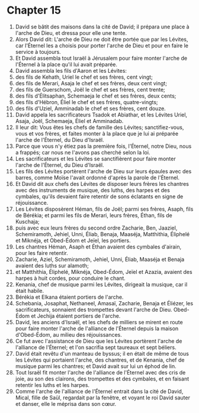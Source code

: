 # Chapter 15

1. David se bâtit des maisons dans la cité de David; il prépara une place à l'arche de Dieu, et dressa pour elle une tente.
2. Alors David dit: L'arche de Dieu ne doit être portée que par les Lévites, car l'Éternel les a choisis pour porter l'arche de Dieu et pour en faire le service à toujours.
3. Et David assembla tout Israël à Jérusalem pour faire monter l'arche de l'Éternel à la place qu'il lui avait préparée.
4. David assembla les fils d'Aaron et les Lévites:
5. des fils de Kehath, Uriel le chef et ses frères, cent vingt;
6. des fils de Merari, Asaja le chef et ses frères, deux cent vingt;
7. des fils de Guerschom, Joël le chef et ses frères, cent trente;
8. des fils d'Élitsaphan, Schemaeja le chef et ses frères, deux cents;
9. des fils d'Hébron, Éliel le chef et ses frères, quatre-vingts;
10. des fils d'Uziel, Amminadab le chef et ses frères, cent douze.
11. David appela les sacrificateurs Tsadok et Abiathar, et les Lévites Uriel, Asaja, Joël, Schemaeja, Éliel et Amminadab.
12. Il leur dit: Vous êtes les chefs de famille des Lévites; sanctifiez-vous, vous et vos frères, et faites monter à la place que je lui ai préparée l'arche de l'Éternel, du Dieu d'Israël.
13. Parce que vous n'y étiez pas la première fois, l'Éternel, notre Dieu, nous a frappés; car nous ne l'avons pas cherché selon la loi.
14. Les sacrificateurs et les Lévites se sanctifièrent pour faire monter l'arche de l'Éternel, du Dieu d'Israël.
15. Les fils des Lévites portèrent l'arche de Dieu sur leurs épaules avec des barres, comme Moïse l'avait ordonné d'après la parole de l'Éternel.
16. Et David dit aux chefs des Lévites de disposer leurs frères les chantres avec des instruments de musique, des luths, des harpes et des cymbales, qu'ils devaient faire retentir de sons éclatants en signe de réjouissance.
17. Les Lévites disposèrent Héman, fils de Joël; parmi ses frères, Asaph, fils de Bérékia; et parmi les fils de Merari, leurs frères, Éthan, fils de Kuschaja;
18. puis avec eux leurs frères du second ordre Zacharie, Ben, Jaaziel, Schemiramoth, Jehiel, Unni, Éliab, Benaja, Maaséja, Matthithia, Éliphelé et Miknéja, et Obed-Édom et Jeïel, les portiers.
19. Les chantres Héman, Asaph et Éthan avaient des cymbales d'airain, pour les faire retentir.
20. Zacharie, Aziel, Schemiramoth, Jehiel, Unni, Éliab, Maaséja et Benaja avaient des luths sur alamoth;
21. et Matthithia, Éliphelé, Miknéja, Obed-Édom, Jeïel et Azazia, avaient des harpes à huit cordes, pour conduire le chant.
22. Kenania, chef de musique parmi les Lévites, dirigeait la musique, car il était habile.
23. Bérékia et Elkana étaient portiers de l'arche.
24. Schebania, Josaphat, Nethaneel, Amasaï, Zacharie, Benaja et Éliézer, les sacrificateurs, sonnaient des trompettes devant l'arche de Dieu. Obed-Édom et Jechija étaient portiers de l'arche.
25. David, les anciens d'Israël, et les chefs de milliers se mirent en route pour faire monter l'arche de l'alliance de l'Éternel depuis la maison d'Obed-Édom, au milieu des réjouissances.
26. Ce fut avec l'assistance de Dieu que les Lévites portèrent l'arche de l'alliance de l'Éternel; et l'on sacrifia sept taureaux et sept béliers.
27. David était revêtu d'un manteau de byssus; il en était de même de tous les Lévites qui portaient l'arche, des chantres, et de Kenania, chef de musique parmi les chantres; et David avait sur lui un éphod de lin.
28. Tout Israël fit monter l'arche de l'alliance de l'Éternel avec des cris de joie, au son des clairons, des trompettes et des cymbales, et en faisant retentir les luths et les harpes.
29. Comme l'arche de l'alliance de l'Éternel entrait dans la cité de David, Mical, fille de Saül, regardait par la fenêtre, et voyant le roi David sauter et danser, elle le méprisa dans son cœur.

